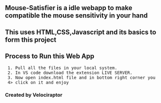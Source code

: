 ## Mouse-Satisfier is a idle webapp to make compatible the mouse sensitivity in your hand
<h2>This uses HTML,CSS,Javascript and its basics to form this project</h2>


## Process to Run this Web App
<pre>
 1. Pull all the files in your local system.
 2. In VS code download the extension LIVE SERVER.
 3. Now open index.html file and in bottom right corner you will see GO Live button in taskbar of the vs code.
 4> click on it and enjoy
</pre>


<h3>Created by Velociraptor</h3>

